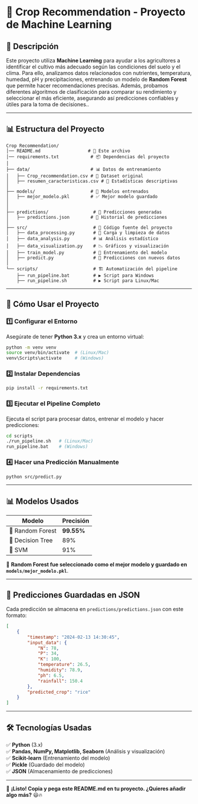 # 🌱 Crop Recommendation - Proyecto de Machine Learning

## 📌 Descripción
Este proyecto utiliza **Machine Learning** para ayudar a los agricultores a identificar el cultivo más adecuado según las condiciones del suelo y el clima.
Para ello, analizamos datos relacionados con nutrientes, temperatura, humedad, pH y precipitaciones, entrenando un modelo de **Random Forest** que permite hacer recomendaciones precisas.
Además, probamos diferentes algoritmos de clasificación para comparar su rendimiento y seleccionar el más eficiente, asegurando así predicciones confiables y útiles para la toma de decisiones..  

---

## 📊 **Estructura del Proyecto**
```
Crop Recommendation/
│── README.md                  # 📄 Este archivo
│── requirements.txt            # 📦 Dependencias del proyecto
│
├── data/                       # 📊 Datos de entrenamiento
│   ├── Crop_recommendation.csv # 📂 Dataset original
│   ├── resumen_caracteristicas.csv # 📂 Estadísticas descriptivas
│
├── models/                     # 🧠 Modelos entrenados
│   ├── mejor_modelo.pkl        # ✅ Mejor modelo guardado
│
│
├── predictions/                 # 📄 Predicciones generadas
│   ├── predictions.json        # 📂 Historial de predicciones
│
├── src/                         # 📝 Código fuente del proyecto
│   ├── data_processing.py       # 🔄 Carga y limpieza de datos
│   ├── data_analysis.py         # 📊 Análisis estadístico
│   ├── data_visualization.py    # 📉 Gráficos y visualización
│   ├── train_model.py           # 🤖 Entrenamiento del modelo
│   ├── predict.py               # 🔮 Predicciones con nuevos datos
│
└── scripts/                     # 🏗️ Automatización del pipeline
    ├── run_pipeline.bat         # ▶️ Script para Windows
    ├── run_pipeline.sh          # ▶️ Script para Linux/Mac
```

---

## 🚀 **Cómo Usar el Proyecto**
### **1️⃣ Configurar el Entorno**
Asegúrate de tener **Python 3.x** y crea un entorno virtual:
```bash
python -m venv venv
source venv/bin/activate  # (Linux/Mac)
venv\Scripts\activate     # (Windows)
```

### **2️⃣ Instalar Dependencias**
```bash
pip install -r requirements.txt
```

### **3️⃣ Ejecutar el Pipeline Completo**
Ejecuta el script para procesar datos, entrenar el modelo y hacer predicciones:
```bash
cd scripts
./run_pipeline.sh   # (Linux/Mac)
run_pipeline.bat    # (Windows)
```

### **4️⃣ Hacer una Predicción Manualmente**
```bash
python src/predict.py
```

---

## 📊 **Modelos Usados**
| Modelo           | Precisión |
|-----------------|-----------|
| 🌳 Random Forest | **99.55%** |
| 🌲 Decision Tree | 89% |
| 🔗 SVM          | 91% |

🔹 **Random Forest fue seleccionado como el mejor modelo y guardado en `models/mejor_modelo.pkl`**.

---

## 💾 **Predicciones Guardadas en JSON**
Cada predicción se almacena en `predictions/predictions.json` con este formato:
```json
[
    {
        "timestamp": "2024-02-13 14:30:45",
        "input_data": {
            "N": 78,
            "P": 34,
            "K": 100,
            "temperature": 26.5,
            "humidity": 78.9,
            "ph": 6.5,
            "rainfall": 150.4
        },
        "predicted_crop": "rice"
    }
]
```

---

## 🛠 **Tecnologías Usadas**
✅ **Python** (3.x)  
✅ **Pandas, NumPy, Matplotlib, Seaborn** (Análisis y visualización)  
✅ **Scikit-learn** (Entrenamiento del modelo)  
✅ **Pickle** (Guardado del modelo)  
✅ **JSON** (Almacenamiento de predicciones)  

---

🚀 **¡Listo! Copia y pega este README.md en tu proyecto. ¿Quieres añadir algo más?** 😃🔥
